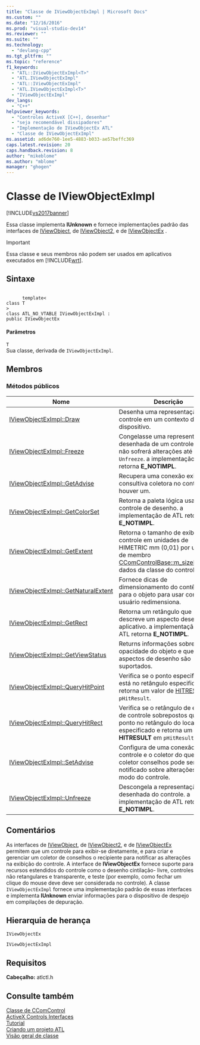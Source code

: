 ```yaml
---
title: "Classe de IViewObjectExImpl | Microsoft Docs"
ms.custom: ""
ms.date: "12/16/2016"
ms.prod: "visual-studio-dev14"
ms.reviewer: ""
ms.suite: ""
ms.technology: 
  - "devlang-cpp"
ms.tgt_pltfrm: ""
ms.topic: "reference"
f1_keywords: 
  - "ATL::IViewObjectExImpl<T>"
  - "ATL.IViewObjectExImpl"
  - "ATL::IViewObjectExImpl"
  - "ATL.IViewObjectExImpl<T>"
  - "IViewObjectExImpl"
dev_langs: 
  - "C++"
helpviewer_keywords: 
  - "Controles ActiveX [C++], desenhar"
  - "seja recomendável dissipadores"
  - "Implementação de IViewObjectEx ATL"
  - "Classe de IViewObjectExImpl"
ms.assetid: ad6de760-1ee5-4883-b033-ae57beffc369
caps.latest.revision: 20
caps.handback.revision: 8
author: "mikeblome"
ms.author: "mblome"
manager: "ghogen"
---
```

# Classe de IViewObjectExImpl
[!INCLUDE[vs2017banner](../../assembler/inline/includes/vs2017banner.md)]

Essa classe implementa **IUnknown** e fornece implementações padrão das interfaces de [IViewObject](http://msdn.microsoft.com/library/windows/desktop/ms680763), de [IViewObject2](http://msdn.microsoft.com/library/windows/desktop/ms691318), e de [IViewObjectEx](http://msdn.microsoft.com/library/windows/desktop/ms682375) .  
  
> [!IMPORTANT]
>  Essa classe e seus membros não podem ser usados em aplicativos executados em [!INCLUDE[wrt](../../atl/reference/includes/wrt_md.md)].  
  
## Sintaxe  
  
```  
  
      template<  
class T   
>  
class ATL_NO_VTABLE IViewObjectExImpl :  
public IViewObjectEx  
```  
  
#### Parâmetros  
 `T`  
 Sua classe, derivada de `IViewObjectExImpl`.  
  
## Membros  
  
### Métodos públicos  
  
|Nome|Descrição|  
|----------|---------------|  
|[IViewObjectExImpl::Draw](../Topic/IViewObjectExImpl::Draw.md)|Desenha uma representação do controle em um contexto de dispositivo.|  
|[IViewObjectExImpl::Freeze](../Topic/IViewObjectExImpl::Freeze.md)|Congelasse uma representação desenhada de um controle para não sofrerá alterações até `Unfreeze`.  a implementação de ATL retorna **E\_NOTIMPL**.|  
|[IViewObjectExImpl::GetAdvise](../Topic/IViewObjectExImpl::GetAdvise.md)|Recupera uma conexão existente consultiva coletora no controle, se houver um.|  
|[IViewObjectExImpl::GetColorSet](../Topic/IViewObjectExImpl::GetColorSet.md)|Retorna a paleta lógica usada pelo controle de desenho.  a implementação de ATL retorna **E\_NOTIMPL**.|  
|[IViewObjectExImpl::GetExtent](../Topic/IViewObjectExImpl::GetExtent.md)|Retorna o tamanho de exibição de controle em unidades de HIMETRIC mm \(0,01\) por unidade de membro [CComControlBase::m\_sizeExtent](../Topic/CComControlBase::m_sizeExtent.md)de dados da classe do controle.|  
|[IViewObjectExImpl::GetNaturalExtent](../Topic/IViewObjectExImpl::GetNaturalExtent.md)|Fornece dicas de dimensionamento do contêiner para o objeto para usar como o usuário redimensiona.|  
|[IViewObjectExImpl::GetRect](../Topic/IViewObjectExImpl::GetRect.md)|Retorna um retângulo que descreve um aspecto desenhando aplicativo.  a implementação de ATL retorna **E\_NOTIMPL**.|  
|[IViewObjectExImpl::GetViewStatus](../Topic/IViewObjectExImpl::GetViewStatus.md)|Returns informações sobre a opacidade do objeto e que aspectos de desenho são suportados.|  
|[IViewObjectExImpl::QueryHitPoint](../Topic/IViewObjectExImpl::QueryHitPoint.md)|Verifica se o ponto especificado está no retângulo especificado e retorna um valor de [HITRESULT](http://msdn.microsoft.com/library/windows/desktop/ms682187) em `pHitResult`.|  
|[IViewObjectExImpl::QueryHitRect](../Topic/IViewObjectExImpl::QueryHitRect.md)|Verifica se o retângulo de exibição de controle sobrepostos qualquer ponto no retângulo do local especificado e retorna um valor de **HITRESULT** em `pHitResult`.|  
|[IViewObjectExImpl::SetAdvise](../Topic/IViewObjectExImpl::SetAdvise.md)|Configura de uma conexão entre o controle e o coletor do que o coletor conselhos pode ser notificado sobre alterações no modo do controle.|  
|[IViewObjectExImpl::Unfreeze](../Topic/IViewObjectExImpl::Unfreeze.md)|Descongela a representação desenhada do controle.  a implementação de ATL retorna **E\_NOTIMPL**.|  
  
## Comentários  
 As interfaces de [IViewObject](http://msdn.microsoft.com/library/windows/desktop/ms680763), de [IViewObject2](http://msdn.microsoft.com/library/windows/desktop/ms691318), e de [IViewObjectEx](http://msdn.microsoft.com/library/windows/desktop/ms682375) permitem que um controle para exibir\-se diretamente, e para criar e gerenciar um coletor de conselhos o recipiente para notificar as alterações na exibição do controle.  A interface de **IViewObjectEx** fornece suporte para recursos estendidos do controle como o desenho cintilação\- livre, controles não retangulares e transparente, e teste \(por exemplo, como fechar um clique do mouse deve deve ser considerada no controle\).  A classe `IViewObjectExImpl` fornece uma implementação padrão de essas interfaces e implementa **IUnknown** enviar informações para o dispositivo de despejo em compilações de depuração.  
  
## Hierarquia de herança  
 `IViewObjectEx`  
  
 `IViewObjectExImpl`  
  
## Requisitos  
 **Cabeçalho:** atlctl.h  
  
## Consulte também  
 [Classe de CComControl](../../atl/reference/ccomcontrol-class.md)   
 [ActiveX Controls Interfaces](http://msdn.microsoft.com/library/windows/desktop/ms692724)   
 [Tutorial](../Topic/Active%20Template%20Library%20\(ATL\)%20Tutorial.md)   
 [Criando um projeto ATL](../../atl/reference/creating-an-atl-project.md)   
 [Visão geral de classe](../../atl/atl-class-overview.md)